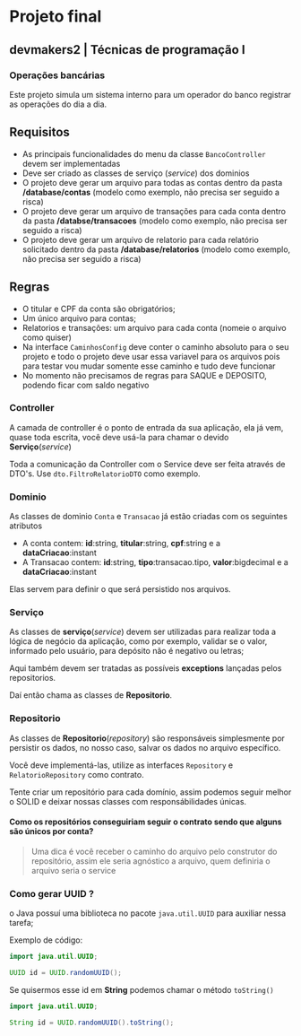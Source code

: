 # Projeto final

## devmakers2 | Técnicas de programação I

### Operações bancárias

Este projeto simula um sistema interno para um operador do banco registrar as operações do dia a dia.

## Requisitos

- As principais funcionalidades do menu da classe `BancoController` devem ser implementadas
- Deve ser criado as classes de serviço (_service_) dos dominios
- O projeto deve gerar um arquivo para todas as contas dentro da pasta __/database/contas__ (modelo como exemplo, não precisa ser seguido a risca)
- O projeto deve gerar um arquivo de transações para cada conta dentro da pasta __/databse/transacoes__ (modelo como exemplo, não precisa ser seguido a risca)
- O projeto deve gerar um arquivo de relatorio para cada relatório solicitado dentro da pasta __/database/relatorios__ (modelo como exemplo, não precisa ser seguido a risca)

## Regras

- O titular e CPF da conta são obrigatórios;
- Um único arquivo para contas;
- Relatorios e transações: um arquivo para cada conta (nomeie o arquivo como quiser)
- Na interface `CaminhosConfig` deve conter o caminho absoluto para o seu projeto e todo o projeto deve usar essa variavel para os arquivos pois para testar vou mudar somente esse caminho e tudo deve funcionar
- No momento não precisamos de regras para SAQUE e DEPOSITO, podendo ficar com saldo negativo

### Controller

A camada de controller é o ponto de entrada da sua aplicação, ela já vem, quase toda escrita, você deve usá-la para chamar o devido __Serviço__(_service_)

Toda a comunicação da Controller com o Service deve ser feita através de DTO's. Use `dto.FiltroRelatorioDTO` como exemplo.

### Dominio

As classes de dominio `Conta` e `Transacao` já estão criadas com os seguintes atributos
- A conta contem: **id**:string, **titular**:string, **cpf**:string e a **dataCriacao**:instant
- A Transacao contem: **id**:string, **tipo**:transacao.tipo, **valor**:bigdecimal e a **dataCriacao**:instant

Elas servem para definir o que será persistido nos arquivos.

### Serviço

As classes de __serviço__(_service_) devem ser utilizadas para realizar toda a lógica de negócio da aplicação, como por exemplo, validar
se o valor, informado pelo usuário, para depósito não é negativo ou letras;

Aqui também devem ser tratadas as possíveis __exceptions__ lançadas pelos repositorios.

Daí então chama as classes de __Repositorio__.

### Repositorio

As classes de __Repositorio__(_repository_) são responsáveis simplesmente por persistir os dados, no nosso caso, salvar
os dados no arquivo específico.

Você deve implementá-las, utilize as interfaces `Repository` e `RelatorioRepository` como contrato.

Tente criar um repositório para cada domínio, assim podemos seguir melhor o SOLID e deixar
nossas classes com responsábilidades únicas.

#### Como os repositórios conseguiriam seguir o contrato sendo que alguns são únicos por conta?
> Uma dica é você receber o caminho do arquivo pelo construtor do repositório, assim ele seria agnóstico a arquivo, quem definiria o arquivo seria o service

### Como gerar UUID ?

o Java possuí uma biblioteca no pacote `java.util.UUID` para auxiliar nessa tarefa;

Exemplo de código:

```java
import java.util.UUID;

UUID id = UUID.randomUUID();
```

Se quisermos esse id em __String__ podemos chamar o método `toString()`

```java
import java.util.UUID;

String id = UUID.randomUUID().toString();
```


